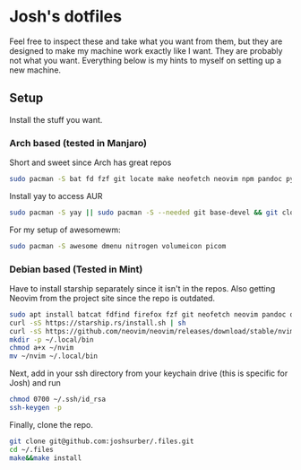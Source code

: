 Josh's dotfiles
===============

Feel free to inspect these and take what you want from them, but they are designed to make my machine work exactly like I want. They are probably not what you want. Everything below is my hints to myself on setting up a new machine.

Setup
-----

Install the stuff you want.

### Arch based (tested in Manjaro)

Short and sweet since Arch has great repos
``` bash
sudo pacman -S bat fd fzf git locate make neofetch neovim npm pandoc python python-pip qterminal qutebrowser ripgrep starship stow tidy tldr ttf-cascadia-code unzip
```

Install yay to access AUR

``` bash
sudo pacman -S yay || sudo pacman -S --needed git base-devel && git clone https://aur.archlinux.org/yay.git && cd yay && makepkg -si
```

For my setup of awesomewm:

``` bash
sudo pacman -S awesome dmenu nitrogen volumeicon picom
```

### Debian based (Tested in Mint)

Have to install starship separately since it isn't in the repos. Also getting Neovim from the project site since the repo is outdated.
``` bash
sudo apt install batcat fdfind firefox fzf git neofetch neovim pandoc qterminal ripgrep starship stow tidy tldr
curl -sS https://starship.rs/install.sh | sh
curl -sS https://github.com/neovim/neovim/releases/download/stable/nvim.appimage > ~/nvim
mkdir -p ~/.local/bin
chmod a+x ~/nvim
mv ~/nvim ~/.local/bin
```

Next, add in your ssh directory from your keychain drive (this is specific for Josh) and run

``` bash
chmod 0700 ~/.ssh/id_rsa
ssh-keygen -p
```

Finally, clone the repo.

``` bash
git clone git@github.com:joshsurber/.files.git
cd ~/.files
make&&make install
```
